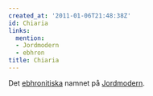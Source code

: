 ```yaml
---
created_at: '2011-01-06T21:48:38Z'
id: Chiaria
links:
  mention:
  - Jordmodern
  - ebhron
title: Chiaria
---
```


Det [ebhronitiska] namnet på [Jordmodern].

  [ebhronitiska]: ebhron
  [Jordmodern]: Jordmodern
